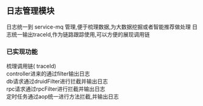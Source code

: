 ## 日志管理模块

日志统一到
service-mq
管理,便于梳理数据,为大数据挖掘或者智能推荐做处理
日志统一输出traceId,作为链路跟踪使用,可以方便的展现调用链

### 已实现功能

梳理调用链(
traceId)  
controller进来的通过filter输出日志  
db请求通过druidFilter进行拦截并输出日志  
rpc请求通过rpcFilter进行拦截并输出日志  
定时任务通过aop统一进行方法拦截,并输出日志
